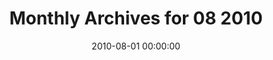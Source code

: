---
date: 2010-08-01 00:00:00
syndicated:
- type: plurk
  url: https://plurk.com/p/6o8ddw
title: Monthly Archives for 08 2010
---